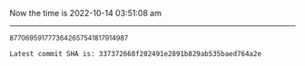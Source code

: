 Now the time is 2022-10-14 03:51:08 am

---

<small>8770695917773642657541817914987</small>

```txt
Latest commit SHA is: 337372668f202491e2891b829ab535baed764a2e
```
